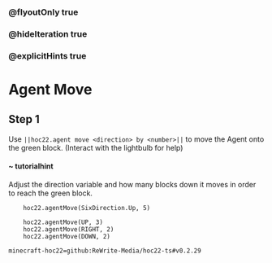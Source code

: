 ### @flyoutOnly true
### @hideIteration true
### @explicitHints true


# Agent Move

## Step 1
Use ``||hoc22.agent move <direction> by <number>||`` to move the Agent onto the green block. (Interact with the lightbulb for help)

#### ~ tutorialhint 
Adjust the direction variable and how many blocks down it moves in order to reach the green block. 

```ghost
    hoc22.agentMove(SixDirection.Up, 5)
```
```template
    hoc22.agentMove(UP, 3)
    hoc22.agentMove(RIGHT, 2)
    hoc22.agentMove(DOWN, 2)
```

```package
minecraft-hoc22=github:ReWrite-Media/hoc22-ts#v0.2.29
```